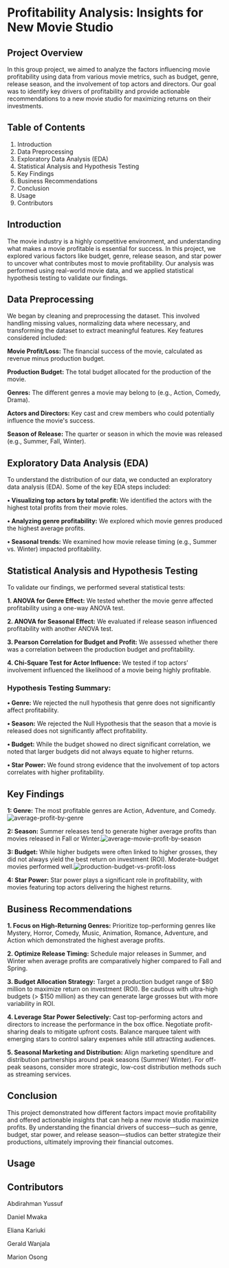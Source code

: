 # Profitability Analysis: Insights for New Movie Studio

## Project Overview
In this group project, we aimed to analyze the factors influencing movie profitability using data from various movie metrics, such as budget, genre, release season, and the involvement of top actors and directors. Our goal was to identify key drivers of profitability and provide actionable recommendations to a new movie studio for maximizing returns on their investments.

## Table of Contents
1. Introduction
2. Data Preprocessing
3. Exploratory Data Analysis (EDA)
4. Statistical Analysis and Hypothesis Testing
5. Key Findings
6. Business Recommendations
7. Conclusion
8. Usage
9. Contributors

## Introduction
The movie industry is a highly competitive environment,  and understanding what makes a movie profitable is essential for success. In this project, we explored various factors like budget, genre, release season, and star power to uncover what contributes most to movie profitability. Our analysis was performed using real-world movie data, and we applied statistical hypothesis testing to validate our findings.
    
## Data Preprocessing
We began by cleaning and preprocessing the dataset. This involved handling missing values, normalizing data where necessary, and transforming the dataset to extract meaningful features. Key features considered included:

**Movie Profit/Loss:** The financial success of the movie, calculated as revenue minus production budget.

**Production Budget:** The total budget allocated for the production of the movie.

**Genres:** The different genres a movie may belong to (e.g., Action, Comedy, Drama).

**Actors and Directors:** Key cast and crew members who could potentially influence the movie's success.

**Season of Release:** The quarter or season in which the movie was released (e.g., Summer, Fall, Winter).


## Exploratory Data Analysis (EDA)
To understand the distribution of our data, we conducted an exploratory data analysis (EDA). Some of the key EDA steps included:

**• Visualizing top actors by total profit:** We identified the actors with the highest total profits from their movie roles.

**• Analyzing genre profitability:** We explored which movie genres produced the highest average profits.

**• Seasonal trends:** We examined how movie release timing (e.g., Summer vs. Winter) impacted profitability.

## Statistical Analysis and Hypothesis Testing
To validate our findings, we performed several statistical tests:

**1. ANOVA for Genre Effect:** We tested whether the movie genre affected profitability using a one-way ANOVA test.
    
**2. ANOVA for Seasonal Effect:** We evaluated if release season influenced profitability with another ANOVA test.
    
**3. Pearson Correlation for Budget and Profit:** We assessed whether there was a correlation between the production budget and profitability.
    
**4. Chi-Square Test for Actor Influence:** We tested if top actors’ involvement influenced the likelihood of a movie being highly profitable.

### Hypothesis Testing Summary:

**• Genre:** We rejected the null hypothesis that genre does not significantly affect profitability.

**• Season:** We rejected the Null Hypothesis that the season that a movie is released does not significantly affect profitability.

**• Budget:** While the budget showed no direct significant correlation, we noted that larger budgets did not always equate to higher returns.

**• Star Power:** We found strong evidence that the involvement of top actors correlates with higher profitability.

## Key Findings

**1: Genre:** The most profitable genres are Action, Adventure, and Comedy.![average-profit-by-genre](https://github.com/user-attachments/assets/9f143153-e70d-46a6-aa2e-24378938c8de)


**2: Season:** Summer releases tend to generate higher average profits than movies released in Fall or Winter.![average-movie-profit-by-season](https://github.com/user-attachments/assets/9b691fe2-c35a-405b-aa66-1c5d7e2c05cc)


**3: Budget:** While higher budgets were often linked to higher grosses, they did not always yield the best return on investment (ROI). Moderate-budget movies performed well.![production-budget-vs-profit-loss](https://github.com/user-attachments/assets/56ba16e3-0c16-4270-87b1-17854f331cf8)


**4: Star Power:** Star power plays a significant role in profitability, with movies featuring top actors delivering the highest returns.


## Business Recommendations
**1. Focus on High-Returning Genres:** Prioritize top-performing genres like Mystery, Horror, Comedy, Music, Animation, Romance, Adventure, and Action which demonstrated the highest average profits.

**2. Optimize Release Timing:** Schedule major releases in Summer, and Winter when average profits are comparatively higher compared to Fall and Spring.

**3. Budget Allocation Strategy:** Target a production budget range of $80 million to maximize return on investment (ROI). Be cautious with ultra-high budgets (> $150 million) as they can generate large grosses but with more variability in ROI.

**4. Leverage Star Power Selectively:** Cast top-performing actors and directors to increase the performance in the box office. Negotiate profit-sharing deals to mitigate upfront costs. Balance marquee talent with emerging stars to control salary expenses while still attracting audiences.

**5. Seasonal Marketing and Distribution:** Align marketing spenditure and distribution partnerships around peak seasons (Summer/ Winter). For off-peak seasons, consider more strategic, low-cost distribution methods such as streaming services.
    
## Conclusion
This project demonstrated how different factors impact movie profitability and offered actionable insights that can help a new movie studio maximize profits. By understanding the financial drivers of success—such as genre, budget, star power, and release season—studios can better strategize their productions, ultimately improving their financial outcomes.
    
## Usage
   
   
## Contributors
Abdirahman Yussuf

Daniel Mwaka

Eliana Kariuki 

Gerald Wanjala

Marion Osong






